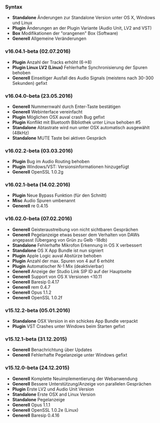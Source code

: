### Syntax

- **Standalone** Änderungen zur Standalone Version unter OS X, Windows und Linux
- **Plugin** Änderungen an der Plugin Variante (Audio Unit, LV2 and VST)
- **Box** Modifikationen der "orangenen" Box (Software)
- **Generell** Allgemeine Veränderungen


### v16.04.1-beta (02.07.2016)

- **Plugin** Anzahl der Tracks erhöht (6->8)
- **Plugin Linux LV2 (Linux)** Fehlerhafte Synchronisierung der Spuren behoben
- **Generell** Einseitiger Ausfall des Audio Signals (meistens nach 30-300 Sekunden) gefixt


### v16.04.0-beta (23.05.2016)

- **Generell** Nummernwahl durch Enter-Taste bestätigen
- **Generell** Webinterface vereinfacht
- **Plugin** Möglichen OSX auval crash Bug gefixt
- **Plugin** Konflikt mit Bluetooth Bibliothek unter Linux behoben #5
- **Standalone** Abtastrate wird nun unter OSX automatisch ausgewählt (48kHz)
- **Standalone** MUTE Taste bei aktiven Gespräch


### v16.02.2-beta (03.03.2016)

- **Plugin** Bug im Audio Routing behoben
- **Plugin** Windows/VST: Versionsinformationen hinzugefügt
- **Generell** OpenSSL 1.0.2g


### v16.02.1-beta (14.02.2016)

- **Plugin** Neue Bypass Funktion (für den Schnitt)
- **Misc** Audio Spuren umbenannt
- **Generell** re 0.4.15


### v16.02.0-beta (07.02.2016)

- **Generell** Geisteraustreibung von nicht sichtbaren Gesprächen
- **Generell** Pegelanzeige etwas besser dem Verhalten von DAWs angepasst (Übergang von Grün zu Gelb -18db)
- **Standalone** Fehlerhafte Mikrofon Erkennung in OS X verbessert
- **Standalone** OS X App Bundle ist nun signiert
- **Plugin** Apple Logic auval Abstürze behoben
- **Plugin** Anzahl der max. Spuren von 4 auf 6 erhöht
- **Plugin** Automatischer N-1 Mix (deaktivierbar)
- **Generell** Anzeige der Studio Link SIP ID auf der Hauptseite
- **Generell** Support von OS X Versionen <10.11
- **Generell** Baresip 0.4.17
- **Generell** rem 0.4.7
- **Generell** Opus 1.1.2
- **Generell** OpenSSL 1.0.2f


### v15.12.2-beta (05.01.2016)

- **Standalone** OSX Version in ein schickes App Bundle verpackt
- **Plugin** VST Crashes unter Windows beim Starten gefixt


### v15.12.1-beta (31.12.2015)

- **Generell** Benachrichtung über Updates
- **Generell** Fehlerhafte Pegelanzeige unter Windows gefixt


### v15.12.0-beta (24.12.2015)

- **Generell** Komplette Neuimplementierung der Webanwendung
- **Generell** Bessere Unterstützung/Anzeige von parallelen Gesprächen
- **Plugin** Erste LV2 und Audio Unit Version
- **Standalone** Erste OSX and Linux Version
- **Standalone** Pegelanzeige
- **Generell** Opus 1.1.1
- **Generell** OpenSSL 1.0.2e (Linux)
- **Generell** Baresip 0.4.16
